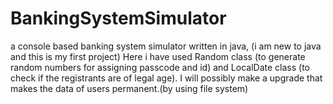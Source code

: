 # BankingSystemSimulator
a console based banking system simulator written in java, (i am new to java and this is my first project)
 Here i have used Random class (to generate random numbers for assigning passcode and id) and LocalDate class (to check if the registrants are of legal age).
 I will possibly make a upgrade that makes the data of users permanent.(by using file system)
